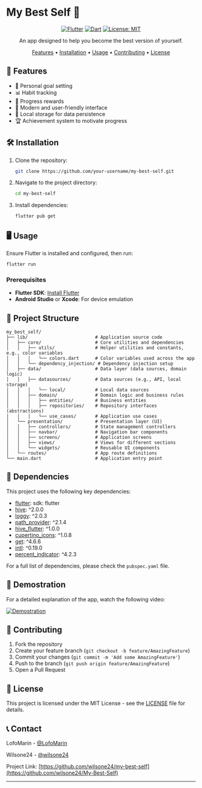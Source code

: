 # My Best Self 🌟

<div align="center">

[![Flutter](https://img.shields.io/badge/Flutter-%2302569B.svg?style=for-the-badge&logo=Flutter&logoColor=white)](https://flutter.dev/)
[![Dart](https://img.shields.io/badge/dart-%230175C2.svg?style=for-the-badge&logo=dart&logoColor=white)](https://dart.dev/)
[![License: MIT](https://img.shields.io/badge/License-MIT-yellow.svg?style=for-the-badge)](https://opensource.org/licenses/MIT)

An app designed to help you become the best version of yourself.

[Features](#features) • [Installation](#installation) • [Usage](#usage) • [Contributing](#contributing) • [License](#license)

</div>

## 🚀 Features

- 🎯 Personal goal setting
- 📊 Habit tracking
- 🔔 Progress rewards
- 🎨 Modern and user-friendly interface
- 💾 Local storage for data persistence
- 🏆 Achievement system to motivate progress

## 🛠 Installation

1. Clone the repository:
   ```bash
   git clone https://github.com/your-username/my-best-self.git
   ```

2. Navigate to the project directory:
   ```bash
   cd my-best-self
   ```

3. Install dependencies:
   ```bash
   flutter pub get
   ```

## 🖥 Usage

Ensure Flutter is installed and configured, then run:

```bash
flutter run
```

### Prerequisites

- **Flutter SDK**: [Install Flutter](https://flutter.dev/docs/get-started/install)
- **Android Studio** or **Xcode**: For device emulation

## 📁 Project Structure

```
my_best_self/
├── lib/                         # Application source code
│   ├── core/                    # Core utilities and dependencies
│   │   ├── utils/               # Helper utilities and constants, e.g., color variables
│   │   │   └── colors.dart      # Color variables used across the app
│   │   └── dependency_injection/ # Dependency injection setup
│   ├── data/                    # Data layer (data sources, domain logic)
│   │   ├── datasources/         # Data sources (e.g., API, local storage)
│   │   │   └── local/           # Local data sources
│   │   ├── domain/              # Domain logic and business rules
│   │   │   ├── entities/        # Business entities
│   │   │   ├── repositories/    # Repository interfaces (abstractions)
│   │   │   └── use_cases/       # Application use cases
│   └── presentation/            # Presentation layer (UI)
│   │   ├── controllers/         # State management controllers
│   │   ├── navbar/              # Navigation bar components
│   │   ├── screens/             # Application screens
│   │   ├── views/               # Views for different sections
│   │   └── widgets/             # Reusable UI components
│   └── routes/                  # App route definitions
└── main.dart                    # Application entry point

```

## 🔧 Dependencies

This project uses the following key dependencies:

- [flutter](https://pub.dev/packages/flutter): sdk: flutter
- [hive](https://pub.dev/packages/hive): ^2.0.0
- [loggy](https://pub.dev/packages/loggy): ^2.0.3
- [path_provider](https://pub.dev/packages/path_provider): ^2.1.4
- [hive_flutter](https://pub.dev/packages/hive_flutter): ^1.0.0
- [cupertino_icons](https://pub.dev/packages/cupertino_icons): ^1.0.8
- [get](https://pub.dev/packages/get): ^4.6.6
- [intl](https://pub.dev/packages/intl): ^0.19.0
- [percent_indicator](https://pub.dev/packages/percent_indicator): ^4.2.3

For a full list of dependencies, please check the `pubspec.yaml` file.

## 🎥 Demostration

For a detailed explanation of the app, watch the following video:

[![Demostration](https://img.youtube.com/vi/ZpfSjgdGgpU/0.jpg)](https://youtu.be/ZpfSjgdGgpU)

## 🤝 Contributing

1. Fork the repository
2. Create your feature branch (`git checkout -b feature/AmazingFeature`)
3. Commit your changes (`git commit -m 'Add some AmazingFeature'`)
4. Push to the branch (`git push origin feature/AmazingFeature`)
5. Open a Pull Request

## 📄 License

This project is licensed under the MIT License - see the [LICENSE](LICENSE) file for details.

## 📞 Contact

LofoMarin - [@LofoMarin](https://github.com/LofoMarin)

Wilsone24 - [@wilsone24](https://github.com/wilsone24)

Project Link: [https://github.com/wilsone24/my-best-self](https://github.com/wilsone24/My-Best-Self)

---
